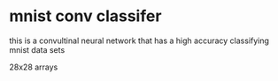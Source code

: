 # mnist conv classifer

this is a convultinal neural network that has a high accuracy classifying
mnist data sets

28x28 arrays
